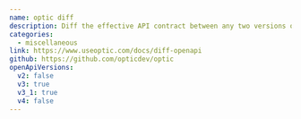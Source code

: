 ```yaml
---
name: optic diff
description: Diff the effective API contract between any two versions of your OpenAPI description. Exit 1 on breaking changes.
categories:
  - miscellaneous
link: https://www.useoptic.com/docs/diff-openapi
github: https://github.com/opticdev/optic
openApiVersions:
  v2: false
  v3: true
  v3_1: true
  v4: false
---
```

